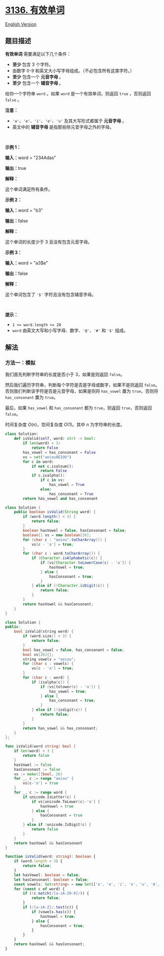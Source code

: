 # [3136. 有效单词](https://leetcode.cn/problems/valid-word)

[English Version](/solution/3100-3199/3136.Valid%20Word/README_EN.md)

<!-- tags: -->

## 题目描述

<!-- 这里写题目描述 -->

<p><strong>有效单词</strong> 需要满足以下几个条件：</p>

<ul>
	<li><strong>至少 </strong>包含 3 个字符。</li>
	<li>由数字 0-9 和英文大小写字母组成。（不必包含所有这类字符。）</li>
	<li><strong>至少</strong> 包含一个 <strong>元音字母 </strong>。</li>
	<li><strong>至少</strong> 包含一个 <strong>辅音字母 </strong>。</li>
</ul>

<p>给你一个字符串 <code>word</code> 。如果 <code>word</code> 是一个有效单词，则返回 <code>true</code> ，否则返回 <code>false</code> 。</p>

<p><strong>注意：</strong></p>

<ul>
	<li><code>'a'</code>、<code>'e'</code>、<code>'i'</code>、<code>'o'</code>、<code>'u'</code> 及其大写形式都属于<strong> 元音字母 </strong>。</li>
	<li>英文中的 <strong>辅音字母 </strong>是指那些除元音字母之外的字母。</li>
</ul>

<p>&nbsp;</p>

<p><strong class="example">示例 1：</strong></p>

<div class="example-block">
<p><strong>输入：</strong><span class="example-io">word = "234Adas"</span></p>

<p><strong>输出：</strong><span class="example-io">true</span></p>

<p><strong>解释：</strong></p>

<p>这个单词满足所有条件。</p>
</div>

<p><strong class="example">示例 2：</strong></p>

<div class="example-block">
<p><strong>输入：</strong><span class="example-io">word = "b3"</span></p>

<p><strong>输出：</strong><span class="example-io">false</span></p>

<p><strong>解释：</strong></p>

<p>这个单词的长度少于 3 且没有包含元音字母。</p>
</div>

<p><strong class="example">示例 3：</strong></p>

<div class="example-block">
<p><strong>输入：</strong><span class="example-io">word = "a3$e"</span></p>

<p><strong>输出：</strong><span class="example-io">false</span></p>

<p><strong>解释：</strong></p>

<p>这个单词包含了 <code>'$'</code> 字符且没有包含辅音字母。</p>
</div>

<p>&nbsp;</p>

<p><strong>提示：</strong></p>

<ul>
	<li><code>1 &lt;= word.length &lt;= 20</code></li>
	<li><code>word</code> 由英文大写和小写字母、数字、<code>'@'</code>、<code>'#'</code> 和 <code>'$'</code> 组成。</li>
</ul>

## 解法

### 方法一：模拟

我们首先判断字符串的长度是否小于 3，如果是则返回 `false`。

然后我们遍历字符串，判断每个字符是否是字母或数字，如果不是则返回 `false`。否则我们判断该字符是否是元音字母，如果是则将 `has_vowel` 置为 `true`，否则将 `has_consonant` 置为 `true`。

最后，如果 `has_vowel` 和 `has_consonant` 都为 `true`，则返回 `true`，否则返回 `false`。

时间复杂度 $O(n)$，空间复杂度 $O(1)$。其中 $n$ 为字符串的长度。

<!-- tabs:start -->

```python
class Solution:
    def isValid(self, word: str) -> bool:
        if len(word) < 3:
            return False
        has_vowel = has_consonant = False
        vs = set("aeiouAEIOU")
        for c in word:
            if not c.isalnum():
                return False
            if c.isalpha():
                if c in vs:
                    has_vowel = True
                else:
                    has_consonant = True
        return has_vowel and has_consonant
```

```java
class Solution {
    public boolean isValid(String word) {
        if (word.length() < 3) {
            return false;
        }
        boolean hasVowel = false, hasConsonant = false;
        boolean[] vs = new boolean[26];
        for (char c : "aeiou".toCharArray()) {
            vs[c - 'a'] = true;
        }
        for (char c : word.toCharArray()) {
            if (Character.isAlphabetic(c)) {
                if (vs[Character.toLowerCase(c) - 'a']) {
                    hasVowel = true;
                } else {
                    hasConsonant = true;
                }
            } else if (!Character.isDigit(c)) {
                return false;
            }
        }
        return hasVowel && hasConsonant;
    }
}
```

```cpp
class Solution {
public:
    bool isValid(string word) {
        if (word.size() < 3) {
            return false;
        }
        bool has_vowel = false, has_consonant = false;
        bool vs[26]{};
        string vowels = "aeiou";
        for (char c : vowels) {
            vs[c - 'a'] = true;
        }
        for (char c : word) {
            if (isalpha(c)) {
                if (vs[tolower(c) - 'a']) {
                    has_vowel = true;
                } else {
                    has_consonant = true;
                }
            } else if (!isdigit(c)) {
                return false;
            }
        }
        return has_vowel && has_consonant;
    }
};
```

```go
func isValid(word string) bool {
	if len(word) < 3 {
		return false
	}
	hasVowel := false
	hasConsonant := false
	vs := make([]bool, 26)
	for _, c := range "aeiou" {
		vs[c-'a'] = true
	}
	for _, c := range word {
		if unicode.IsLetter(c) {
			if vs[unicode.ToLower(c)-'a'] {
				hasVowel = true
			} else {
				hasConsonant = true
			}
		} else if !unicode.IsDigit(c) {
			return false
		}
	}
	return hasVowel && hasConsonant
}
```

```ts
function isValid(word: string): boolean {
    if (word.length < 3) {
        return false;
    }
    let hasVowel: boolean = false;
    let hasConsonant: boolean = false;
    const vowels: Set<string> = new Set(['a', 'e', 'i', 'o', 'u', 'A', 'E', 'I', 'O', 'U']);
    for (const c of word) {
        if (!c.match(/[a-zA-Z0-9]/)) {
            return false;
        }
        if (/[a-zA-Z]/.test(c)) {
            if (vowels.has(c)) {
                hasVowel = true;
            } else {
                hasConsonant = true;
            }
        }
    }
    return hasVowel && hasConsonant;
}
```

<!-- tabs:end -->

<!-- end -->
